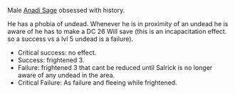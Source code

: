Male [Anadi Sage](https://2e.aonprd.com/Monsters.aspx?ID=1423) obsessed with history. 

He has a phobia of undead. Whenever he is in proximity of an undead he is aware of he has to make a DC 26 Will save (this is an incapacitation effect. so a success vs a lvl 5 undead is a failure). 
- Critical success: no effect.
- Success: frightened 3.
- Failure: frightened 3 that cant be reduced until Salrick is no longer aware of any undead in the area.
- Critical Failure: As failure and fleeing while frightened.